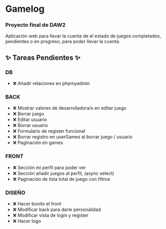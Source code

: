 # Gamelog
### Proyecto final de DAW2

Aplicación web para llevar la cuenta de el estado de juegos completados, pendientes o en progreso, para poder llevar la cuenta.

## ✨ Tareas Pendientes ✨

 ### DB
 - ❌ Añadir relaciones en phpmyadmin

 ### BACK
 - ❌ Mostrar valores de desarrolladora/s en editar juego
 - ❌ Borrar juego
 - ❌ Editar usuario
 - ❌ Borrar usuario
 - ❌ Formulario de register funcional
 - ❌ Borrar registro en userGames al borrar juego / usuario
 - ❌ Paginación en games

 ### FRONT
 - ❌ Sección mi perfil para poder ver
 - ❌ Sección añadir juegos al perfil, (async select)
 - ❌ Paginación de lista total de juego con filtros

 ### DISEÑO
 - ❌ Hacer bonito el front
 - ❌ Modificar back para darle personalidad
 - ❌ Modificar vista de login y register
 - ❌ Hacer logo